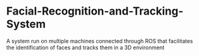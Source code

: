 # Facial-Recognition-and-Tracking-System
A system run on multiple machines connected through ROS that facilitates the identification of faces and tracks them in a 3D environment
